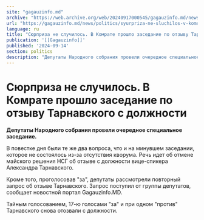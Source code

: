```yaml
---
site: "gagauzinfo.md"
archive: "https://web.archive.org/web/20240917000545/gagauzinfo.md/news/politics/syurpriza-ne-sluchilos-v-komrate-proshlo-zasedanie-po-otzivu-tarnavskogo-s-dolzhnosti"
url: "https://gagauzinfo.md/news/politics/syurpriza-ne-sluchilos-v-komrate-proshlo-zasedanie-po-otzivu-tarnavskogo-s-dolzhnosti"
language: ru
title: "Сюрприза не случилось. В Комрате прошло заседание по отзыву Тарнавского с должности"
publication: '[[Gagauzinfo]]'
published: '2024-09-14'
section: politics
description: "Депутаты Народного собрания провели очередное специальное заседание."
---
```


# Сюрприза не случилось. В Комрате прошло заседание по отзыву Тарнавского с должности

**Депутаты Народного собрания провели очередное специальное заседание.**

В повестке дня были те же два вопроса, что и на минувшем заседании, которое не состоялось из-за отсутствия кворума. Речь идет об отмене майского решения НСГ об отзыве с должности вице-спикера Александра Тарнавского.

Кроме того, проголосовав "за", депутаты рассмотрели повторный запрос об отзыве Тарнавского. Запрос поступил от группы депутатов, сообщает новостной портал Gagauzinfo.MD.

Тайным голосованием, 17-ю голосами "за" и при одном "против" Тарнавского снова отозвали с должности.